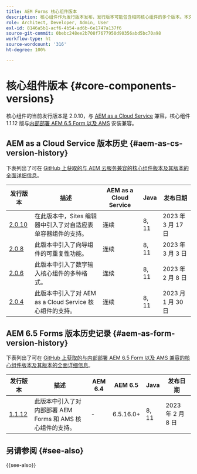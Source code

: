 ```yaml
---
title: AEM Forms 核心组件版本
description: 核心组件作为发行版本发布，发行版本可能包含相同核心组件的多个版本。本文档介绍了什么是发行版本和版本，以及如何了解核心组件与 AEM 的兼容性。
role: Architect, Developer, Admin, User
exl-id: 8146a5b1-acf6-4b54-ad6b-6e1747a137f6
source-git-commit: 0bebc248ee2b708f7677950d90356abd5bc70a98
workflow-type: ht
source-wordcount: '316'
ht-degree: 100%

---
```


# 核心组件版本 {#core-components-versions}

核心组件的当前发行版本是 2.0.10，与 [AEM as a Cloud Service](https://experienceleague.adobe.com/docs/experience-manager-cloud-service/landing/home.html?lang=zh-Hans) 兼容，核心组件 1.1.12 版与[内部部署 AEM 6.5 Form 以及 AMS](https://experienceleague.adobe.com/docs/experience-manager-65/user-guide/home.html?lang=zh-Hans) 安装兼容。

## AEM as a Cloud Service 版本历史 {#aem-as-cs-version-history}

下表列出了可在 [GitHub 上获取的与 AEM 云服务兼容的核心组件版本及其版本的全面详细信息](https://github.com/adobe/aem-core-forms-components/releases)。

| 发行版本 | 描述 | AEM as a Cloud Service | Java | 发布日期 |
|---|---|---|---|---|
| [2.0.10](https://github.com/adobe/aem-core-forms-components/releases/tag/core-forms-components-reactor-2.0.10) | 在此版本中，Sites 编辑器中引入了对自适应表单容器组件的支持。 | 连续 | 8, 11 | 2023 年 3 月 17 日 |
| [2.0.8](https://github.com/adobe/aem-core-forms-components/releases/tag/core-forms-components-reactor-2.0.8) | 此版本中引入了向导组件的可重复性功能。 | 连续 | 8, 11 | 2023 年 3 月 3 日 |
| [2.0.6](https://github.com/adobe/aem-core-forms-components/releases/tag/core-forms-components-reactor-2.0.6) | 此版本中引入了数字输入核心组件的多种格式。 | 连续 | 8, 11 | 2023 年 2 月 8 日 |
| [2.0.4](https://github.com/adobe/aem-core-forms-components/releases/tag/core-forms-components-reactor-2.0.6) | 此版本中引入了对 AEM as a Cloud Service 核心组件的支持。 | 连续 | 8, 11 | 2023 月 1 月 30 日 |

## AEM 6.5 Forms 版本历史记录 {#aem-as-form-version-history}

下表列出了可在 [GitHub 上获取的与内部部署 AEM 6.5 Form 以及 AMS 兼容的核心组件版本及其版本的全面详细信息](https://github.com/adobe/aem-core-forms-components/releases/tag/core-forms-components-reactor-1.1.12)。

| 发行版本 | 描述 | AEM 6.4 | AEM 6.5 | Java | 发布日期 |
|---|---|---|---|---|---|
| [1.1.12](https://github.com/adobe/aem-core-forms-components/releases/tag/core-forms-components-reactor-1.1.12) | 此版本中引入了对内部部署 AEM Forms 和 AMS 核心组件的支持。 | - | 6.5.16.0+ | 8, 11 | 2023 年 2 月 8 日 |

## 另请参阅 {#see-also}

{{see-also}}